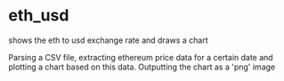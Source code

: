 # eth_usd
shows the eth to usd exchange rate and draws a chart

Parsing a CSV file, extracting ethereum price data for a certain date and plotting a chart based on this data. 
Outputting the chart as a 'png' image

